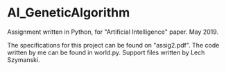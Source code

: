 # AI_GeneticAlgorithm
Assignment written in Python, for "Artificial Intelligence" paper. May 2019.

The specifications for this project can be found on "assig2.pdf". The code written by me can be found in world.py.
Support files written by Lech Szymanski.
